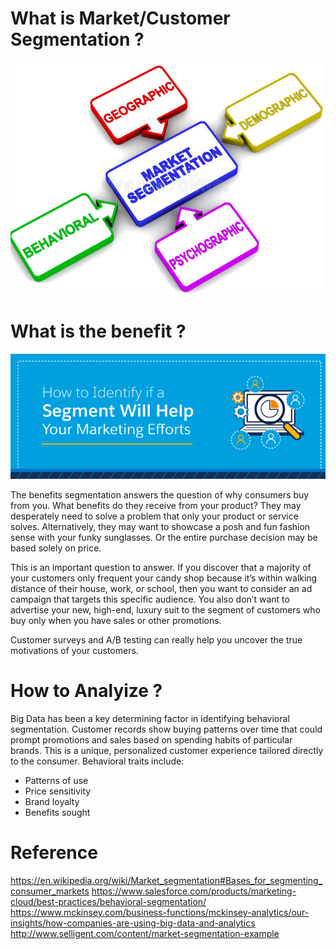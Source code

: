# What is Market/Customer Segmentation ?  
![img](https://github.com/tkshim/Picture/blob/master/market_sgment1.png)
  

    
# What is the benefit ?  
![img](https://github.com/tkshim/Picture/blob/master/market_sgment2.png)

The benefits segmentation answers the question of why consumers buy from you. What benefits do they receive from your product? They may desperately need to solve a problem that only your product or service solves. Alternatively, they may want to showcase a posh and fun fashion sense with your funky sunglasses. Or the entire purchase decision may be based solely on price.
  
This is an important question to answer. If you discover that a majority of your customers only frequent your candy shop because it’s within walking distance of their house, work, or school, then you want to consider an ad campaign that targets this specific audience. You also don’t want to advertise your new, high-end, luxury suit to the segment of customers who buy only when you have sales or other promotions.
  
Customer surveys and A/B testing can really help you uncover the true motivations of your customers.

  
# How to Analyize ?
Big Data has been a key determining factor in identifying behavioral segmentation. Customer records show buying patterns over time that could prompt promotions and sales based on spending habits of particular brands. This is a unique, personalized customer experience tailored directly to the consumer.
Behavioral traits include:
  
- Patterns of use
- Price sensitivity
- Brand loyalty
- Benefits sought
  
  
# Reference
https://en.wikipedia.org/wiki/Market_segmentation#Bases_for_segmenting_consumer_markets
https://www.salesforce.com/products/marketing-cloud/best-practices/behavioral-segmentation/
https://www.mckinsey.com/business-functions/mckinsey-analytics/our-insights/how-companies-are-using-big-data-and-analytics
http://www.selligent.com/content/market-segmentation-example
